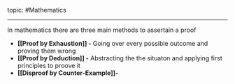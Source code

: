 topic: #Mathematics 

---

In mathematics there are three main methods to assertain a proof
- **[[Proof by Exhaustion]] -** Going over every possible outcome and proving them wrong
- **[[Proof by Deduction]] -** Abstracting the the situaton and applying first principles to proove it
- **[[Disproof by Counter-Example]]-**

